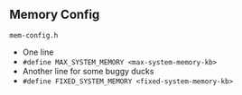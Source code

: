 ## Memory Config

`mem-config.h`

* One line
* `#define MAX_SYSTEM_MEMORY <max-system-memory-kb>`
* Another line for some buggy ducks
* `#define FIXED_SYSTEM_MEMORY <fixed-system-memory-kb>`
